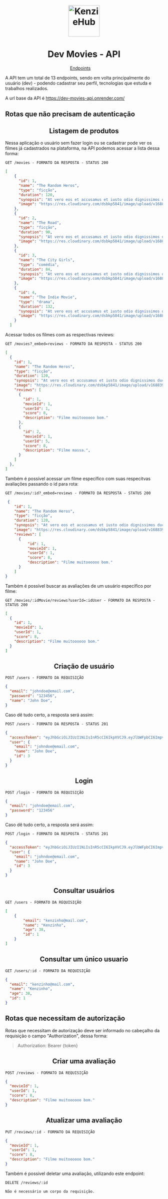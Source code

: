 <h1 align="center">
  <img alt="KenzieHub" title="KenzieHub" src="https://kenzie.com.br/_next/image?url=%2Fimages%2Flogo.png&w=640&q=75" width="100px" />
</h1>

<h1 align="center">
  Dev Movies - API
</h1>

<p align="center">
  <a href="#endpoints">Endpoints</a>&nbsp;&nbsp;&nbsp;&nbsp;&nbsp;&nbsp;
</p>

A API tem um total de 13 endpoints, sendo em volta principalmente do usuário (dev) - podendo cadastrar seu perfil, tecnologias que estuda e trabalhos realizados. <br/>

A url base da API é https://dev-movies-api.onrender.com/

## Rotas que não precisam de autenticação

<h2 align ='center'> Listagem de produtos </h2>

Nessa aplicação o usuário sem fazer login ou se cadastrar pode ver os filmes já cadastrados na plataforma, na API podemos acessar a lista dessa forma:

`GET /movies - FORMATO DA RESPOSTA - STATUS 200`

```json
[
    {
      "id": 1,
      "name": "The Random Heros",
      "type": "ficção",
      "duration": 120,
      "synopsis": "At vero eos et accusamus et iusto odio dignissimos ducimus qui blanditiis praesentium voluptatum deleniti atque corrupti quos dolores et quas molestias excepturi sint occaecati cupiditate non provident, similique sunt in culpa qui officia deserunt mollitia animi, id est laborum et dolorum fuga. Et harum quidem rerum facilis est et expedita distinctio. Nam libero tempore, cum soluta nobis est eligendi optio cumque nihil impedit quo minus id quod maxime placeat facere possimus, omnis voluptas assumenda est, omnis dolor repellendus. Temporibus autem quibusdam et aut officiis debitis aut rerum necessitatibus saepe eveniet ut et voluptates repudiandae sint et molestiae non recusandae. Itaque earum rerum hic tenetur a sapiente delectus, ut aut reiciendis voluptatibus maiores alias consequatur aut perferendis doloribus asperiores repellat.",
      "image": "https://res.cloudinary.com/dsbkp5841/image/upload/v1688390764/Rectangle_5_mgqd46.jpg"
    },
    {
      "id": 2,
      "name": "The Road",
      "type": "ficção",
      "duration": 90,
      "synopsis": "At vero eos et accusamus et iusto odio dignissimos ducimus qui blanditiis praesentium voluptatum deleniti atque corrupti quos dolores et quas molestias excepturi sint occaecati cupiditate non provident, similique sunt in culpa qui officia deserunt mollitia animi, id est laborum et dolorum fuga. Et harum quidem rerum facilis est et expedita distinctio. Nam libero tempore, cum soluta nobis est eligendi optio cumque nihil impedit quo minus id quod maxime placeat facere possimus, omnis voluptas assumenda est, omnis dolor repellendus. Temporibus autem quibusdam et aut officiis debitis aut rerum necessitatibus saepe eveniet ut et voluptates repudiandae sint et molestiae non recusandae. Itaque earum rerum hic tenetur a sapiente delectus, ut aut reiciendis voluptatibus maiores alias consequatur aut perferendis doloribus asperiores repellat.",
      "image": "https://res.cloudinary.com/dsbkp5841/image/upload/v1688390787/Rectangle_1_chtni6.jpg"
    },
    {
      "id": 3,
      "name": "The City Girls",
      "type": "comédia",
      "duration": 84,
      "synopsis": "At vero eos et accusamus et iusto odio dignissimos ducimus qui blanditiis praesentium voluptatum deleniti atque corrupti quos dolores et quas molestias excepturi sint occaecati cupiditate non provident, similique sunt in culpa qui officia deserunt mollitia animi, id est laborum et dolorum fuga. Et harum quidem rerum facilis est et expedita distinctio. Nam libero tempore, cum soluta nobis est eligendi optio cumque nihil impedit quo minus id quod maxime placeat facere possimus, omnis voluptas assumenda est, omnis dolor repellendus. Temporibus autem quibusdam et aut officiis debitis aut rerum necessitatibus saepe eveniet ut et voluptates repudiandae sint et molestiae non recusandae. Itaque earum rerum hic tenetur a sapiente delectus, ut aut reiciendis voluptatibus maiores alias consequatur aut perferendis doloribus asperiores repellat.",
      "image": "https://res.cloudinary.com/dsbkp5841/image/upload/v1688390817/Rectangle_2_cde9gm.jpg"
    },
    {
      "id": 4,
      "name": "The Indie Movie",
      "type": "drama",
      "duration": 132,
      "synopsis": "At vero eos et accusamus et iusto odio dignissimos ducimus qui blanditiis praesentium voluptatum deleniti atque corrupti quos dolores et quas molestias excepturi sint occaecati cupiditate non provident, similique sunt in culpa qui officia deserunt mollitia animi, id est laborum et dolorum fuga. Et harum quidem rerum facilis est et expedita distinctio. Nam libero tempore, cum soluta nobis est eligendi optio cumque nihil impedit quo minus id quod maxime placeat facere possimus, omnis voluptas assumenda est, omnis dolor repellendus. Temporibus autem quibusdam et aut officiis debitis aut rerum necessitatibus saepe eveniet ut et voluptates repudiandae sint et molestiae non recusandae. Itaque earum rerum hic tenetur a sapiente delectus, ut aut reiciendis voluptatibus maiores alias consequatur aut perferendis doloribus asperiores repellat.",
      "image": "https://res.cloudinary.com/dsbkp5841/image/upload/v1688390842/Rectangle_3_iwbv86.jpg"
    }
  ]
```

Acessar todos os filmes com as respectivas reviews:

`GET /movies?_embed=reviews - FORMATO DA RESPOSTA - STATUS 200`

```json
[
  {
    "id": 1,
    "name": "The Random Heros",
    "type": "ficção",
    "duration": 120,
    "synopsis": "At vero eos et accusamus et iusto odio dignissimos ducimus qui blanditiis praesentium voluptatum deleniti atque corrupti quos dolores et quas molestias excepturi sint occaecati cupiditate non provident, similique sunt in culpa qui officia deserunt mollitia animi, id est laborum et dolorum fuga. Et harum quidem rerum facilis est et expedita distinctio. Nam libero tempore, cum soluta nobis est eligendi optio cumque nihil impedit quo minus id quod maxime placeat facere possimus, omnis voluptas assumenda est, omnis dolor repellendus. Temporibus autem quibusdam et aut officiis debitis aut rerum necessitatibus saepe eveniet ut et voluptates repudiandae sint et molestiae non recusandae. Itaque earum rerum hic tenetur a sapiente delectus, ut aut reiciendis voluptatibus maiores alias consequatur aut perferendis doloribus asperiores repellat.",
    "image": "https://res.cloudinary.com/dsbkp5841/image/upload/v1688390764/Rectangle_5_mgqd46.jpg",
    "reviews": [
      {
        "id": 1,
        "movieId": 1,
        "userId": 1,
        "score": 8,
        "description": "Filme muitoooooo bom."
      },
      {
        "id": 2,
        "movieId": 1,
        "userId": 5,
        "score": 8,
        "description": "Filme massa.",
      }
    ]
  },
]  
```

Também é possível acessar um filme específico com suas respecitvas avaliações passando o id para rota:

`GET /movies/:id?_embed=reviews - FORMATO DA RESPOSTA - STATUS 200`
```json
 {
    "id": 1,
    "name": "The Random Heros",
    "type": "ficção",
    "duration": 120,
    "synopsis": "At vero eos et accusamus et iusto odio dignissimos ducimus qui blanditiis praesentium voluptatum deleniti atque corrupti quos dolores et quas molestias excepturi sint occaecati cupiditate non provident, similique sunt in culpa qui officia deserunt mollitia animi, id est laborum et dolorum fuga. Et harum quidem rerum facilis est et expedita distinctio. Nam libero tempore, cum soluta nobis est eligendi optio cumque nihil impedit quo minus id quod maxime placeat facere possimus, omnis voluptas assumenda est, omnis dolor repellendus. Temporibus autem quibusdam et aut officiis debitis aut rerum necessitatibus saepe eveniet ut et voluptates repudiandae sint et molestiae non recusandae. Itaque earum rerum hic tenetur a sapiente delectus, ut aut reiciendis voluptatibus maiores alias consequatur aut perferendis doloribus asperiores repellat.",
    "image": "https://res.cloudinary.com/dsbkp5841/image/upload/v1688390764/Rectangle_5_mgqd46.jpg",
    "reviews": [
      {
          "id": 1,
          "movieId": 1,
          "userId": 1,
          "score": 8,
          "description": "Filme muitoooooo bom."
      }
    ]
}
```

Também é possível buscar as avaliações de um usuário especifico por filme:

`GET /movies/:idMovie/reviews?userId=:idUser - FORMATO DA RESPOSTA - STATUS 200`
```json
[
  {
    "id": 1,
    "movieId": 1,
    "userId": 1,
    "score": 8,
    "description": "Filme muitoooooo bom."
  }
]
```

<h2 align ='center'> Criação de usuário </h2>

`POST /users - FORMATO DA REQUISIÇÃO`

```json
{
  "email": "johndoe@email.com",
  "password": "123456",
  "name": "John Doe",
}
```

Caso dê tudo certo, a resposta será assim:

`POST /users - FORMATO DA RESPOSTA - STATUS 201`

```json
{
  "accessToken": "eyJhbGciOiJIUzI1NiIsInR5cCI6IkpXVCJ9.eyJlbWFpbCI6ImpvaG5kb2VAZW1haWwuY29tIiwiaWF0IjoxNjg3ODA4MTYzLCJleHAiOjE2ODc4MTE3NjMsInN1YiI6IjMifQ.nWj1gqD4t3x00UTQvfFiK-PQjcgSpzbGeHknpncgC9E",
  "user": {
    "email": "johndoe@email.com",
    "name": "John Doe",
    "id": 3
  }
}
```


<h2 align = "center"> Login </h2>

`POST /login - FORMATO DA REQUISIÇÃO`

```json
{
  "email": "johndoe@email.com",
  "password": "123456"
}
```

Caso dê tudo certo, a resposta será assim:

`POST /login - FORMATO DA RESPOSTA - STATUS 201`

```json
{
  "accessToken": "eyJhbGciOiJIUzI1NiIsInR5cCI6IkpXVCJ9.eyJlbWFpbCI6ImpvaG5kb2VAZW1haWwuY29tIiwiaWF0IjoxNjg3ODA4MTYzLCJleHAiOjE2ODc4MTE3NjMsInN1YiI6IjMifQ.nWj1gqD4t3x00UTQvfFiK-PQjcgSpzbGeHknpncgC9E",
  "user": {
    "email": "johndoe@email.com",
    "name": "John Doe",
    "id": 3
  }
}
```

<h2 align ='center'> Consultar usuários </h2>

`GET /users - FORMATO DA REQUISIÇÃO`

```json
[
	{
		"email": "kenzinho@mail.com",
		"name": "Kenzinho",
		"age": 38,
		"id": 1
	}
]
```

<h2 align ='center'> Consultar um único usuario </h2>

`GET /users/:id - FORMATO DA REQUISIÇÃO`

```json
{
  "email": "kenzinho@mail.com",
  "name": "Kenzinho",
  "age": 38,
  "id": 1
}
```

## Rotas que necessitam de autorização

Rotas que necessitam de autorização deve ser informado no cabeçalho da requisição o campo "Authorization", dessa forma:

> Authorization: Bearer {token}

<h2 align ='center'> Criar uma avaliação </h2>

`POST /reviews - FORMATO DA REQUISIÇÃO`

```json
{
  "movieId": 1,
  "userId": 1,
  "score": 8,
  "description": "Filme muitoooooo bom."
}
```

<h2 align ='center'> Atualizar uma avaliação </h2>

`PUT /reviews/:id - FORMATO DA REQUISIÇÃO`

```json
{
  "movieId": 1,
  "userId": 1,
  "score": 8,
  "description": "Filme muitoooooo bom."
}
```

Também é possível deletar uma avaliação, utilizando este endpoint:

`DELETE /reviews/:id`

```
Não é necessário um corpo da requisição.
```
